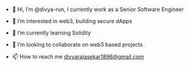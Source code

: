 - 👋 Hi, I’m @divya-run, I currently work as a Senior Software Engineer

- 👀 I’m interested in web3, building secure dApps 

- 🌱 I’m currently learning Solidity 

- 💞️ I’m looking to collaborate on web3 based projects

- 📫 How to reach me divyarajasekar1896@gmail.com

<!---
divya-run/divya-run is a ✨ special ✨ repository because its `README.md` (this file) appears on your GitHub profile.
You can click the Preview link to take a look at your changes.
--->
